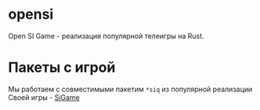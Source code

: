 # opensi
Open SI Game - реализация популярной телеигры на Rust.

# Пакеты с игрой 
Мы работаем с совместимыми пакетим `*siq` из популярной реализации Своей игры - [SiGame](https://vladimirkhil.com/si/game)
